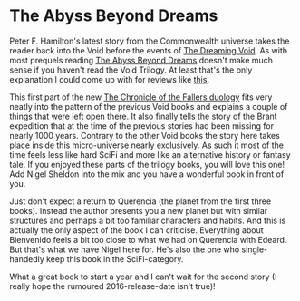 # The Abyss Beyond Dreams

Peter F. Hamilton's latest story from the Commonwealth universe takes the reader
back into the Void before the events of [The Dreaming Void][4]. As with most
prequels reading [The Abyss Beyond Dreams][2] doesn't make much sense if you
haven't read the Void Trilogy. At least that's the only explanation I could come
up with for reviews like [this][1].

This first part of the new [The Chronicle of the Fallers duology][3] fits very
neatly into the pattern of the previous Void books and explains a couple of
things that were left open there. It also finally tells the story of the Brant
expedition that at the time of the previous stories had been missing for nearly
1000 years. Contrary to the other Void books the story here takes place inside
this micro-universe nearly exclusively. As such it most of the time feels less
like hard SciFi and more like an alternative history or fantasy tale. If you
enjoyed these parts of the trilogy books, you will love this one! Add Nigel
Sheldon into the mix and you have a wonderful book in front of you.

Just don't expect a return to Querencia (the planet from the first three
books). Instead the author presents you a new planet but with similar structures
and perhaps a bit too familiar characters and habits. And this is actually the
only aspect of the book I can criticise. Everything about Bienvenido feels a bit
too close to what we had on Querencia with Edeard. But that's what we have Nigel
here for. He's also the one who single-handedly keep this book in the
SciFi-category.

What a great book to start a year and I can't wait for the second story (I
really hope the rumoured 2016-release-date isn't true)!

[1]: https://www.goodreads.com/review/show/1051051618?book_show_action=true&page=1

[2]: https://www.goodreads.com/book/show/20697413-the-abyss-beyond-dreams

[3]: http://en.wikipedia.org/wiki/Peter_F._Hamilton#Commonwealth_universe_.282002.E2.80.93present.29

[4]: https://www.goodreads.com/book/show/866136.The_Dreaming_Void?from_search=true
